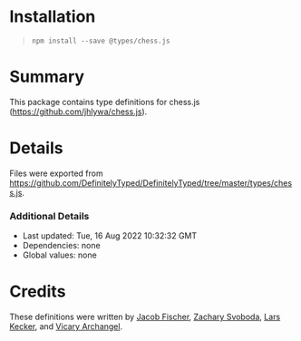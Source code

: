 # Installation
> `npm install --save @types/chess.js`

# Summary
This package contains type definitions for chess.js (https://github.com/jhlywa/chess.js).

# Details
Files were exported from https://github.com/DefinitelyTyped/DefinitelyTyped/tree/master/types/chess.js.

### Additional Details
 * Last updated: Tue, 16 Aug 2022 10:32:32 GMT
 * Dependencies: none
 * Global values: none

# Credits
These definitions were written by [Jacob Fischer](https://github.com/JacobFischer), [Zachary Svoboda](https://github.com/zacnomore), [Lars Kecker](https://github.com/CapOfCave), and [Vicary Archangel](https://github.com/vicary).
